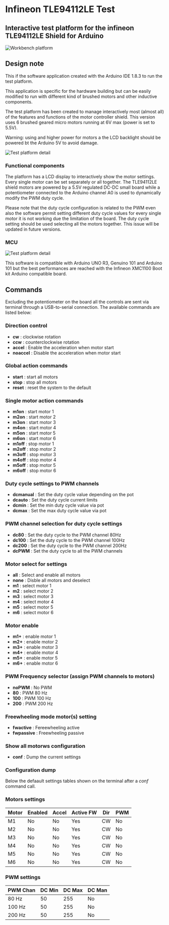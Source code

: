 # Infineon TLE94112LE Test
## Interactive test platform for the infineon TLE94112LE Shield for Arduino

![Workbench platform](images/IMG_20170722_080932.jpg)

## Design note
This if the software application created with the Arduino IDE 1.8.3 to run the
test platform.

This application is specific for the hardware building but can be easily modified
to run with different kind of brushed motors and other inductive components.

The test platform has been created to manage interactively most (almost all) of
the features and functions of the motor controller shield. This version
uses 6 brushed geared micro motors running at 6V max (power is set to 5.5V).

Warning: using and higher power for motors a the LCD backlight should be powered
bt the Arduino 5V to avoid damage.

![Test platform detail](images/IMG_20170720_231205.jpg)

### Functional components
The platform has a LCD display to interactively show the motor settings. Every
single motor can be set separately or all together. The TLE94112LE shield motors
are powered by a 5.5V regulated DC-DC small board while a potentiometer connected
to the Arduino channel A0 is used to dynamically modify the PWM duty cycle.

Please note that the duty cycle configuration is related to the PWM even also the
software permit setting different duty cycle values for every single motor it is
not working due the limitation of the board. The duty cycle setting should be
used selecting all the motors together. This issue will be updated in future
versions.

### MCU
![Test platform detail](images/IMG_20170529_162044.jpg)

This software is compatible with Arduino UNO R3, Genuino 101 and Arduino 101 but
the best performances are reached with the Infineon XMC1100 Boot kit Arduino 
compatible board.

## Commands
Excluding the potentiometer on the board all the controls are sent via terminal 
through a USB-to-serial connection. The available commands are listed below:

### Direction control
- __cw__ : clockwise rotation
- __ccw__ : counterclockwise rotation
- __accel__ : Enable the acceleration when motor start
- __noaccel__ : Disable the acceleration when motor start

### Global action commands
- __start__ : start all motors
- __stop__ : stop all motors
- __reset__ : reset the system to the default

### Single motor action commands
- __m1on__ : start motor 1
- __m2on__ : start motor 2
- __m3on__ : start motor 3
- __m4on__ : start motor 4
- __m5on__ : start motor 5
- __m6on__ : start motor 6
- __m1off__ : stop motor 1 
- __m2off__ : stop motor 2
- __m3off__ : stop motor 3
- __m4off__ : stop motor 4 
- __m5off__ : stop motor 5
- __m6off__ : stop motor 6

### Duty cycle settings to PWM channels
- __dcmanual__ : Set the duty cycle value depending on the pot
- __dcauto__ : Set the duty cycle current limits
- __dcmin__ : Set the min duty cycle value via pot
- __dcmax__ : Set the max duty cycle value via pot

### PWM channel selection for duty cycle settings
- __dc80__ : Set the duty cycle to the PWM channel 80Hz
- __dc100__ : Set the duty cycle to the PWM channel 100Hz
- __dc200__ : Set the duty cycle to the PWM channel 200Hz
- __dcPWM__ : Set the duty cycle to all the PWM channels

### Motor select for settings
- __all__ : Select and enable all motors
- __none__ : Disble all motors and deselect
- __m1__ : select motor 1
- __m2__ : select motor 2
- __m3__ : select motor 3
- __m4__ : select motor 4
- __m5__ : select motor 5
- __m6__ : select motor 6

### Motor enable
- __m1+__ : enable motor 1
- __m2+__ : enable motor 2
- __m3+__ : enable motor 3
- __m4+__ : enable motor 4
- __m5+__ : enable motor 5
- __m6+__ : enable motor 6

### PWM Frequency selector (assign PWM channels to motors)
- __noPWM__ : No PWM
- __80__ : PWM 80 Hz
- __100__ : PWM 100 Hz
- __200__ : PWM 200 Hz

### Freewheeling mode motor(s) setting
- __fwactive__ : Fereewheeling active
- __fwpassive__ : Freewheeling passive

### Show all motorws configuration
- __conf__ : Dump the current settings

### Configuration dump
Below the defaault settings tables shown on the terminal after a _conf_ command
call.

### Motors settings

Motor|Enabled|Accel|Active FW|Dir|PWM
|-----|-------|-----|---------|---|---|
| M1  |   No  |  No |   Yes   | CW| No|
| M2  |   No  |  No |   Yes   | CW| No|
| M3  |   No  |  No |   Yes   | CW| No|
| M4  |   No  |  No |   Yes   | CW| No|
| M5  |   No  |  No |   Yes   | CW| No|
| M6  |   No  |  No |   Yes   | CW| No|

### PWM settings

PWM Chan|DC Min|DC Max|DC Man
|--------|------|------|------|
|  80 Hz |  50  | 255  |   No |
| 100 Hz |  50  | 255  |   No |
| 200 Hz |  50  | 255  |   No |


